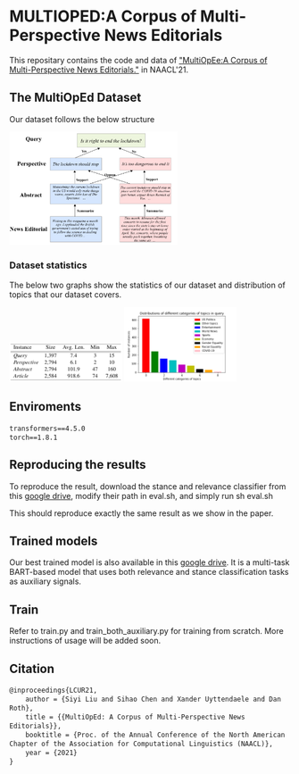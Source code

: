 # MULTIOPED:A Corpus of Multi-Perspective News Editorials

This repositary contains the code and data of ["MultiOpEe:A Corpus of Multi-Perspective News Editorials."](https://cogcomp.seas.upenn.edu/papers/LCUR21.pdf) in NAACL'21.


## The MultiOpEd Dataset

Our dataset follows the below structure

<img src="https://github.com/CogComp/MultiOpEd/blob/main/dataset%20structure.png" width=60% height=60%>

### Dataset statistics

The below two graphs show the statistics of our dataset and distribution of topics that our dataset covers.

<img src="https://github.com/CogComp/MultiOpEd/blob/main/dataset%20statistics.png" width=40% height=40%> <img src="https://github.com/CogComp/MultiOpEd/blob/main/topic%20distributions.png" width=40% height=40%>


<h2>Enviroments</h2>

```
transformers==4.5.0
torch==1.8.1
```

<h2>Reproducing the results</h2>

To reproduce the result, download the stance and relevance classifier from this [google drive](https://drive.google.com/drive/folders/1tHmPTa6Ji0r8--j2ZIMjEMR3gg_JlSR8?usp=sharing), modify their path in eval.sh, and simply run sh eval.sh

This should reproduce exactly the same result as we show in the paper.

## Trained models

Our best trained model is also available in this [google drive](https://drive.google.com/drive/folders/1tHmPTa6Ji0r8--j2ZIMjEMR3gg_JlSR8?usp=sharing). It is a multi-task BART-based model that uses both relevance and stance classification tasks as auxiliary signals.


<h2>Train</h2>

Refer to train.py and train_both_auxiliary.py for training from scratch. More instructions of usage will be added soon.


## Citation

```
@inproceedings{LCUR21,
    author = {Siyi Liu and Sihao Chen and Xander Uyttendaele and Dan Roth},
    title = {{MultiOpEd: A Corpus of Multi-Perspective News Editorials}},
    booktitle = {Proc. of the Annual Conference of the North American Chapter of the Association for Computational Linguistics (NAACL)},
    year = {2021}
}
```
